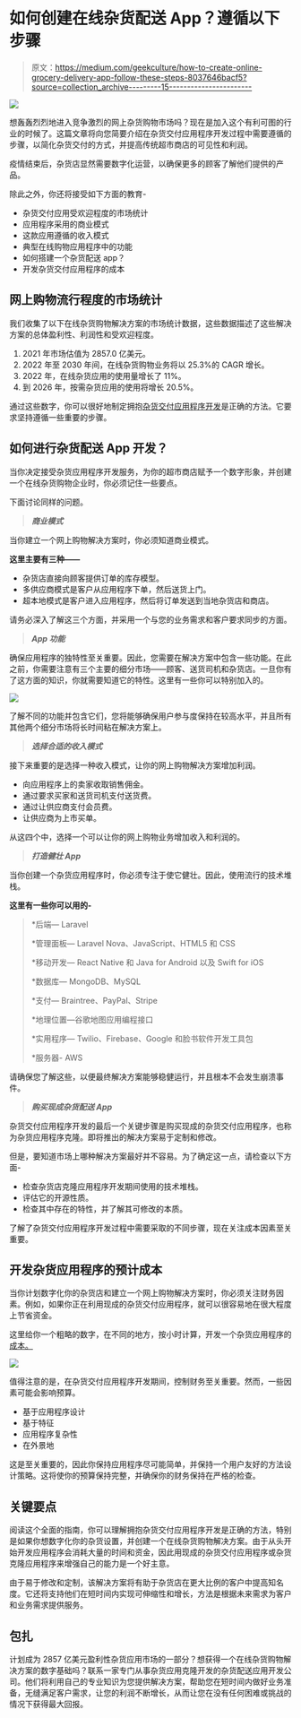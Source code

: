 # 如何创建在线杂货配送 App？遵循以下步骤

> 原文：<https://medium.com/geekculture/how-to-create-online-grocery-delivery-app-follow-these-steps-8037646bacf5?source=collection_archive---------15----------------------->

![](img/f3410021bcc1f081927bb9873eb1410b.png)

想轰轰烈烈地进入竞争激烈的网上杂货购物市场吗？现在是加入这个有利可图的行业的时候了。这篇文章将向您简要介绍在杂货交付应用程序开发过程中需要遵循的步骤，以简化杂货交付的方式，并提高传统超市商店的可见性和利润。

疫情结束后，杂货店显然需要数字化运营，以确保更多的顾客了解他们提供的产品。

除此之外，你还将接受如下方面的教育-

*   杂货交付应用受欢迎程度的市场统计
*   应用程序采用的商业模式
*   这款应用遵循的收入模式
*   典型在线购物应用程序中的功能
*   如何搭建一个杂货配送 app？
*   开发杂货交付应用程序的成本

## 网上购物流行程度的市场统计

我们收集了以下在线杂货购物解决方案的市场统计数据，这些数据描述了这些解决方案的总体盈利性、利润性和受欢迎程度。

1.  2021 年市场估值为 2857.0 亿美元。
2.  2022 年至 2030 年间，在线杂货购物业务将以 25.3%的 CAGR 增长。
3.  2022 年，在线杂货应用的使用量增长了 11%。
4.  到 2026 年，按需杂货应用的使用将增长 20.5%。

通过这些数字，你可以很好地制定拥抱[杂货交付应用程序开发](https://www.groceryappclone.com/)是正确的方法。它要求坚持遵循一些重要的步骤。

## 如何进行杂货配送 App 开发？

当你决定接受杂货应用程序开发服务，为你的超市商店赋予一个数字形象，并创建一个在线杂货购物企业时，你必须记住一些要点。

下面讨论同样的问题。

> ***商业模式***

当你建立一个网上购物解决方案时，你必须知道商业模式。

**这里主要有三种——**

*   杂货店直接向顾客提供订单的库存模型。
*   多供应商模式是客户从应用程序下单，然后送货上门。
*   超本地模式是客户进入应用程序，然后将订单发送到当地杂货店和商店。

请务必深入了解这三个方面，并采用一个与您的业务需求和客户要求同步的方面。

> ***App 功能***

确保应用程序的独特性至关重要。因此，您需要在解决方案中包含一些功能。在此之前，你需要注意有三个主要的细分市场——顾客、送货司机和杂货店。一旦你有了这方面的知识，你就需要知道它的特性。这里有一些你可以特别加入的。

![](img/804a73de32daf63a661f9c3cd043002d.png)

了解不同的功能并包含它们，您将能够确保用户参与度保持在较高水平，并且所有其他两个细分市场将长时间粘在解决方案上。

> ***选择合适的收入模式***

接下来重要的是选择一种收入模式，让你的网上购物解决方案增加利润。

*   向应用程序上的卖家收取销售佣金。
*   通过要求买家和送货司机支付送货费。
*   通过让供应商支付会员费。
*   让供应商为上市买单。

从这四个中，选择一个可以让你的网上购物业务增加收入和利润的。

> ***打造健壮 App***

当你创建一个杂货应用程序时，你必须专注于使它健壮。因此，使用流行的技术堆栈。

**这里有一些你可以用的-**

> *后端— Laravel
> 
> *管理面板— Laravel Nova、JavaScript、HTML5 和 CSS
> 
> *移动开发— React Native 和 Java for Android 以及 Swift for iOS
> 
> *数据库— MongoDB、MySQL
> 
> *支付— Braintree、PayPal、Stripe
> 
> *地理位置—谷歌地图应用编程接口
> 
> *实用程序— Twilio、Firebase、Google 和脸书软件开发工具包
> 
> *服务器- AWS

请确保您了解这些，以便最终解决方案能够稳健运行，并且根本不会发生崩溃事件。

> ***购买现成杂货配送 App***

杂货交付应用程序开发的最后一个关键步骤是购买现成的杂货交付应用程序，也称为杂货应用程序克隆。即将推出的解决方案易于定制和修改。

但是，要知道市场上哪种解决方案最好并不容易。为了确定这一点，请检查以下方面-

*   检查杂货店克隆应用程序开发期间使用的技术堆栈。
*   评估它的开源性质。
*   检查其中存在的特性，并了解其可修改的本质。

了解了杂货交付应用程序开发过程中需要采取的不同步骤，现在关注成本因素至关重要。

## 开发杂货应用程序的预计成本

当你计划数字化你的杂货店和建立一个网上购物解决方案时，你必须关注财务因素。例如，如果你正在利用现成的杂货交付应用程序，就可以很容易地在很大程度上节省资金。

这里给你一个粗略的数字，在不同的地方，按小时计算，开发一个杂货应用程序的[成本。](https://www.groceryappclone.com/blog/gopuff-like-app-development-steps-features-costs/)

![](img/108a665ccd025386e4691b464a67b1f3.png)

值得注意的是，在杂货交付应用程序开发期间，控制财务至关重要。然而，一些因素可能会影响预算。

*   基于应用程序设计
*   基于特征
*   应用程序复杂性
*   在外景地

这是至关重要的，因此你保持应用程序尽可能简单，并保持一个用户友好的方法设计策略。这将使你的预算保持完整，并确保你的财务保持在严格的检查。

## 关键要点

阅读这个全面的指南，你可以理解拥抱杂货交付应用程序开发是正确的方法，特别是如果你想数字化你的杂货设置，并创建一个在线杂货购物解决方案。由于从头开始开发应用程序会消耗大量的时间和资金，因此用现成的杂货交付应用程序或杂货克隆应用程序来增强自己的能力是一个好主意。

由于易于修改和定制，该解决方案将有助于杂货店在更大比例的客户中提高知名度。它还将支持他们在短时间内实现可伸缩性和增长，方法是根据未来需求为客户和业务需求提供服务。

## 包扎

计划成为 2857 亿美元盈利性杂货应用市场的一部分？想获得一个在线杂货购物解决方案的数字基础吗？联系一家专门从事杂货应用克隆开发的杂货配送应用开发公司。他们将利用自己的专业知识为您提供解决方案，帮助您在短时间内做好业务准备，无缝满足客户需求，让您的利润不断增长，从而让您在没有任何困难或挑战的情况下获得最大回报。